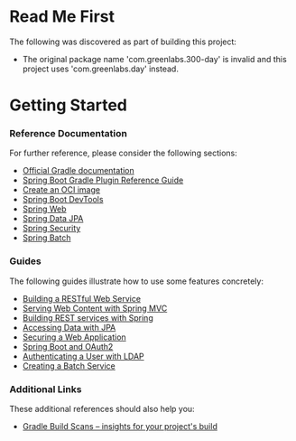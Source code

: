 # Read Me First
The following was discovered as part of building this project:

* The original package name 'com.greenlabs.300-day' is invalid and this project uses 'com.greenlabs.day' instead.

# Getting Started

### Reference Documentation
For further reference, please consider the following sections:

* [Official Gradle documentation](https://docs.gradle.org)
* [Spring Boot Gradle Plugin Reference Guide](https://docs.spring.io/spring-boot/docs/2.6.9-SNAPSHOT/gradle-plugin/reference/html/)
* [Create an OCI image](https://docs.spring.io/spring-boot/docs/2.6.9-SNAPSHOT/gradle-plugin/reference/html/#build-image)
* [Spring Boot DevTools](https://docs.spring.io/spring-boot/docs/2.6.9-SNAPSHOT/reference/htmlsingle/#using.devtools)
* [Spring Web](https://docs.spring.io/spring-boot/docs/2.6.9-SNAPSHOT/reference/htmlsingle/#web)
* [Spring Data JPA](https://docs.spring.io/spring-boot/docs/2.6.9-SNAPSHOT/reference/htmlsingle/#data.sql.jpa-and-spring-data)
* [Spring Security](https://docs.spring.io/spring-boot/docs/2.6.9-SNAPSHOT/reference/htmlsingle/#web.security)
* [Spring Batch](https://docs.spring.io/spring-boot/docs/2.6.9-SNAPSHOT/reference/htmlsingle/#howto.batch)

### Guides
The following guides illustrate how to use some features concretely:

* [Building a RESTful Web Service](https://spring.io/guides/gs/rest-service/)
* [Serving Web Content with Spring MVC](https://spring.io/guides/gs/serving-web-content/)
* [Building REST services with Spring](https://spring.io/guides/tutorials/rest/)
* [Accessing Data with JPA](https://spring.io/guides/gs/accessing-data-jpa/)
* [Securing a Web Application](https://spring.io/guides/gs/securing-web/)
* [Spring Boot and OAuth2](https://spring.io/guides/tutorials/spring-boot-oauth2/)
* [Authenticating a User with LDAP](https://spring.io/guides/gs/authenticating-ldap/)
* [Creating a Batch Service](https://spring.io/guides/gs/batch-processing/)

### Additional Links
These additional references should also help you:

* [Gradle Build Scans – insights for your project's build](https://scans.gradle.com#gradle)

